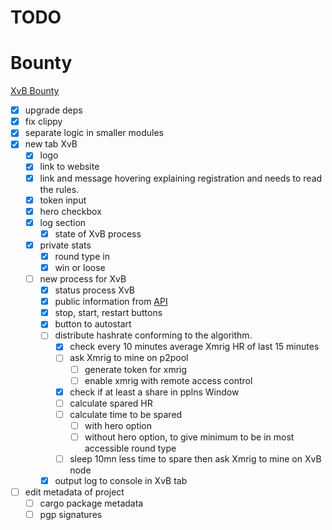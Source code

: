 # TODO

# Bounty

[XvB Bounty](https://bounties.monero.social/posts/105)

- [x] upgrade deps
- [x] fix clippy
- [x] separate logic in smaller modules
- [x] new tab XvB
  - [x] logo
  - [x] link to website
  - [x] link and message hovering explaining registration and needs to read the rules.
  - [x] token input
  - [x] hero checkbox
  - [x] log section
    - [x] state of XvB process
  - [x] private stats
      - [x] round type in
      - [x] win or loose
  - [ ] new process for XvB
    - [x] status process XvB
    - [x] public information from [API](https://xmrvsbeast.com/p2pool/stats)
    - [x] stop, start, restart buttons
    - [x] button to autostart
    - [ ] distribute hashrate conforming to the algorithm.
      - [x] check every 10 minutes average Xmrig HR of last 15 minutes
      - [ ] ask Xmrig to mine on p2pool
        - [ ] generate token for xmrig
        - [ ] enable xmrig with remote access control
      - [x] check if at least a share in pplns Window
      - [ ] calculate spared HR
      - [ ] calculate time to be spared
        - [ ] with hero option
        - [ ] without hero option, to give minimum to be in most accessible round type
      - [ ] sleep 10mn less time to spare then ask Xmrig to mine on XvB node
    - [x] output log to console in XvB tab
- [ ] edit metadata of project
  - [ ] cargo package metadata
  - [ ] pgp signatures
